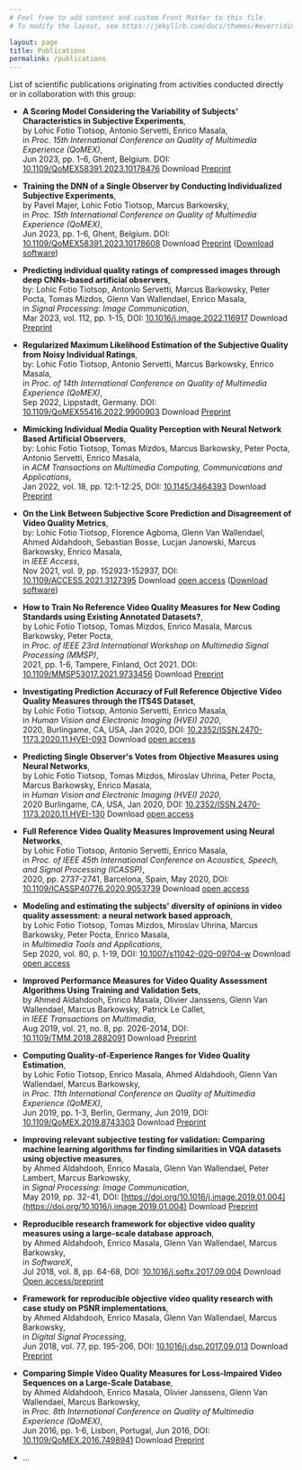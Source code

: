 ```yaml
---
# Feel free to add content and custom Front Matter to this file.
# To modify the layout, see https://jekyllrb.com/docs/themes/#overriding-theme-defaults

layout: page
title: Publications
permalink: /publications
---
```


[//]: # (COMMENT: to add newline, add 2 spaces at the end of the line)


List of scientific publications originating from activities conducted directly or in collaboration with this group:

* **A Scoring Model Considering the Variability of Subjects' Characteristics in Subjective Experiments**,  
by Lohic Fotio Tiotsop, Antonio Servetti, Enrico Masala,  
in *Proc. 15th International Conference on Quality of Multimedia Experience (QoMEX)*,  
Jun 2023, pp. 1-6, Ghent, Belgium. DOI: [10.1109/QoMEX58391.2023.10178476](https://doi.org/10.1109/QoMEX58391.2023.10178476) Download [Preprint](https://iris.polito.it/handle/11583/2980446)

* **Training the DNN of a Single Observer by Conducting Individualized Subjective Experiments**,  
by Pavel Majer, Lohic Fotio Tiotsop, Marcus Barkowsky,  
in *Proc. 15th International Conference on Quality of Multimedia Experience (QoMEX)*,  
Jun 2023, pp. 1-6, Ghent, Belgium. DOI: [10.1109/QoMEX58391.2023.10178608](https://doi.org/10.1109/QoMEX58391.2023.10178608) Download [Preprint](https://iris.polito.it/handle/11583/2981763) ([Download software](https://media.polito.it/AIOs-from-human-in-the-loop-training-process))

* **Predicting individual quality ratings of compressed images through deep CNNs-based artificial observers**,  
by: Lohic Fotio Tiotsop, Antonio Servetti, Marcus Barkowsky, Peter Pocta, Tomas Mizdos, Glenn Van Wallendael, Enrico Masala,  
in *Signal Processing: Image Communication*,  
Mar 2023, vol. 112, pp. 1-15, DOI: [10.1016/j.image.2022.116917](https://doi.org/10.1016/j.image.2022.116917) Download [Preprint](http://media.polito.it/wordpress/wp-content/uploads/2023/01/Fotio_SPIC2023_author_version.pdf)  

* **Regularized Maximum Likelihood Estimation of the Subjective Quality from Noisy Individual Ratings**,  
by: Lohic Fotio Tiotsop, Antonio Servetti, Marcus Barkowsky, Enrico Masala,  
in *Proc. of 14th International Conference on Quality of Multimedia Experience (QoMEX)*,  
Sep 2022, Lippstadt, Germany. DOI: [10.1109/QoMEX55416.2022.9900903](https://doi.org/10.1109/QoMEX55416.2022.9900903) Download [Preprint](https://iris.polito.it/handle/11583/2971779)

* **Mimicking Individual Media Quality Perception with Neural Network Based Artificial Observers**,  
by: Lohic Fotio Tiotsop, Tomas Mizdos, Marcus Barkowsky, Peter Pocta, Antonio Servetti, Enrico Masala,  
in *ACM Transactions on Multimedia Computing, Communications and Applications*,  
Jan 2022, vol. 18, pp. 12:1-12:25, DOI: [10.1145/3464393](https://doi.org/10.1145/3464393) Download [Preprint](https://iris.polito.it/handle/11583/2909256)

* **On the Link Between Subjective Score Prediction and Disagreement of Video Quality Metrics**,  
by: Lohic Fotio Tiotsop, Florence Agboma, Glenn Van Wallendael, Ahmed Aldahdooh, Sebastian Bosse, Lucjan Janowski, Marcus Barkowsky, Enrico Masala,  
in *IEEE Access*,  
Nov 2021, vol. 9, pp. 152923-152937, DOI: [10.1109/ACCESS.2021.3127395](https://doi.org/10.1109/ACCESS.2021.3127395) Download [open access](https://doi.org/10.1109/ACCESS.2021.3127395)  ([Download software]({{site.baseurl}}/software/IEEE_Access_source_code_paper_DOI_10.1109_ACCESS.2021.3127395.zip))

* **How to Train No Reference Video Quality Measures for New Coding Standards using Existing Annotated Datasets?**,  
by Lohic Fotio Tiotsop, Tomas Mizdos, Enrico Masala, Marcus Barkowsky, Peter Pocta,  
in *Proc. of IEEE 23rd International Workshop on Multimedia Signal Processing (MMSP)*,  
2021, pp. 1-6, Tampere, Finland, Oct 2021. DOI: [10.1109/MMSP53017.2021.9733456](https://doi.org/10.1109/MMSP53017.2021.9733456) Download [Preprint](http://hdl.handle.net/11583/2924852)

*  **Investigating Prediction Accuracy of Full Reference Objective Video Quality Measures through the ITS4S Dataset**,  
by Lohic Fotio Tiotsop, Antonio Servetti, Enrico Masala,  
in *Human Vision and Electronic Imaging (HVEI) 2020*,  
2020, Burlingame, CA, USA, Jan 2020, DOI: [10.2352/ISSN.2470-1173.2020.11.HVEI-093](https://doi.org/10.2352/ISSN.2470-1173.2020.11.HVEI-093) Download [open access](https://www.ingentaconnect.com/contentone/ist/ei/pre-prints/content-ei2020-hvei-093)

* **Predicting Single Observer's Votes from Objective Measures using Neural Networks**,  
by Lohic Fotio Tiotsop, Tomas Mizdos, Miroslav Uhrina, Peter Pocta, Marcus Barkowsky, Enrico Masala,  
in *Human Vision and Electronic Imaging (HVEI) 2020*,  
2020 Burlingame, CA, USA, Jan 2020, DOI: [10.2352/ISSN.2470-1173.2020.11.HVEI-130](https://doi.org/10.2352%2FISSN.2470-1173.2020.11.HVEI-130) Download [open access](https://www.ingentaconnect.com/content/ist/ei/pre-prints/content-ei2020-hvei-130
)

* **Full Reference Video Quality Measures Improvement using Neural Networks**,  
by Lohic Fotio Tiotsop, Antonio Servetti, Enrico Masala,  
in *Proc. of IEEE 45th International Conference on Acoustics, Speech, and Signal Processing (ICASSP)*,  
2020, pp. 2737-2741, Barcelona, Spain, May 2020, DOI: [10.1109/ICASSP40776.2020.9053739](https://doi.org/10.1109/ICASSP40776.2020.9053739) Download [open access](http://hdl.handle.net/11583/2840345)


* **Modeling and estimating the subjects' diversity of opinions in video quality assessment: a neural network based approach**,  
by Lohic Fotio Tiotsop, Tomas Mizdos, Miroslav Uhrina, Marcus Barkowsky, Peter Pocta, Enrico Masala,  
in *Multimedia Tools and Applications*,  
Sep 2020, vol. 80, p. 1-19, DOI: [10.1007/s11042-020-09704-w](https://doi.org/10.1007/s11042-020-09704-w) Download [open access](https://doi.org/10.1007/s11042-020-09704-w)

* **Improved Performance Measures for Video Quality Assessment Algorithms Using Training and Validation Sets**,  
by Ahmed Aldahdooh, Enrico Masala, Olivier Janssens, Glenn Van Wallendael, Marcus Barkowsky, Patrick Le Callet,  
in *IEEE Transactions on Multimedia*,  
Aug 2019, vol. 21, no. 8, pp. 2026-2014, DOI: [10.1109/TMM.2018.2882091](https://doi.org/10.1109/TMM.2018.2882091) Download [Preprint](http://hdl.handle.net/11583/2781792)

* **Computing Quality-of-Experience Ranges for Video Quality Estimation**,  
by Lohic Fotio Tiotsop, Enrico Masala, Ahmed Aldahdooh, Glenn Van Wallendael, Marcus Barkowsky,  
in *Proc. 11th International Conference on Quality of Multimedia Experience (QoMEX)*,  
Jun 2019, pp. 1-3, Berlin, Germany, Jun 2019, DOI: [10.1109/QoMEX.2019.8743303](https://doi.org/10.1109/QoMEX.2019.8743303) Download [Preprint](http://hdl.handle.net/11583/2749793)

* **Improving relevant subjective testing for validation: Comparing machine learning algorithms for finding similarities in VQA datasets using objective measures**,  
by Ahmed Aldahdooh, Enrico Masala, Glenn Van Wallendael, Peter Lambert, Marcus Barkowsky,  
in *Signal Processing: Image Communication*,  
May 2019, pp. 32-41, DOI: [https://doi.org/10.1016/j.image.2019.01.004](https://doi.org/10.1016/j.image.2019.01.004) Download [Preprint](http://hdl.handle.net/11583/2781812)

* **Reproducible research framework for objective video quality measures using a large-scale database approach**,  
by Ahmed Aldahdooh, Enrico Masala, Glenn Van Wallendael, Marcus Barkowsky,  
in *SoftwareX*,  
Jul 2018, vol. 8, pp. 64-68, DOI: [10.1016/j.softx.2017.09.004](https://doi.org/10.1016/j.softx.2017.09.004) Download [Open access/preprint](http://hdl.handle.net/11583/2694630)

* **Framework for reproducible objective video quality research with case study on PSNR implementations**,  
by Ahmed Aldahdooh, Enrico Masala, Glenn Van Wallendael, Marcus Barkowsky,  
in *Digital Signal Processing*,  
Jun 2018, vol. 77, pp. 195-206, DOI: [10.1016/j.dsp.2017.09.013](https://doi.org/10.1016/j.dsp.2017.09.013) Download [Preprint](http://hdl.handle.net/11583/2689456)

* **Comparing Simple Video Quality Measures for Loss-Impaired Video Sequences on a Large-Scale Database**,  
by Ahmed Aldahdooh, Enrico Masala, Olivier Janssens, Glenn Van Wallendael, Marcus Barkowsky,  
in *Proc. 8th International Conference on Quality of Multimedia Experience (QoMEX)*,  
Jun 2016, pp. 1-6, Lisbon, Portugal, Jun 2016, DOI: [10.1109/QoMEX.2016.7498941](https://doi.org/10.1109/QoMEX.2016.7498941) Download [Preprint](http://hdl.handle.net/11583/2658038)

* ...


